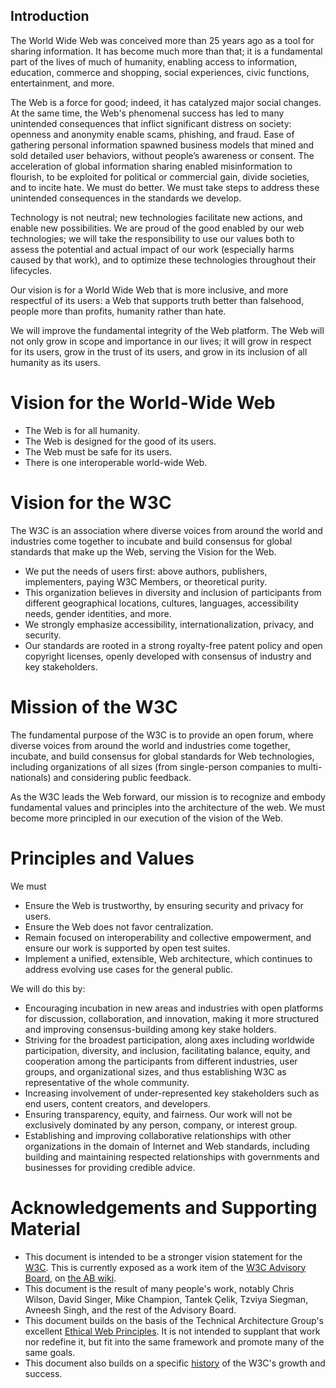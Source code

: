 ## Introduction
The World Wide Web was conceived more than 25 years ago 
as a tool for sharing information. 
It has become much more than that; 
it is a fundamental part of the lives of much of humanity, 
enabling access to information, education, 
commerce and shopping, social experiences, 
civic functions, entertainment, and more. 

The Web is a force for good; 
indeed, it has catalyzed major social changes. 
At the same time, the Web's phenomenal success 
has led to many unintended consequences 
that inflict significant distress on society: 
openness and anonymity enable scams, phishing, and fraud. 
Ease of gathering personal information spawned business models 
that mined and sold detailed user behaviors, 
without people’s awareness or consent. 
The acceleration of global information sharing 
enabled misinformation to flourish, 
to be exploited for political or commercial gain, 
divide societies,
and to incite hate. 
We must do better. 
We must take steps to address these unintended consequences 
in the standards we develop.

Technology is not neutral; 
new technologies facilitate new actions, and enable new possibilities. 
We are proud of the good enabled by our web technologies; 
we will take the responsibility to use our values 
both to assess the potential and actual impact of our work 
(especially harms caused by that work), 
and to optimize these technologies throughout their lifecycles.

Our vision is for a World Wide Web that is more inclusive, 
and more respectful of its users: 
a Web that supports truth better than falsehood, 
people more than profits,
humanity rather than hate.

We will improve the fundamental integrity of the Web platform. 
The Web will not only grow in scope and importance in our lives; 
it will grow in respect for its users, 
grow in the trust of its users, 
and grow in its inclusion of all humanity as its users.

# Vision for the World-Wide Web

* The Web is for all humanity.
* The Web is designed for the good of its users.
* The Web must be safe for its users.
* There is one interoperable world-wide Web.

# Vision for the W3C

The W3C is an association where diverse voices 
from around the world and industries come together 
to incubate and build consensus 
for global standards that make up the Web, 
serving the Vision for the Web.

* We put the needs of users first: 
above authors, publishers, implementers, 
paying W3C Members, or theoretical purity.
* This organization believes in diversity and inclusion 
of participants from different geographical locations, 
cultures, languages, accessibility needs, 
gender identities, and more. 
* We strongly emphasize accessibility, 
internationalization, 
privacy, and security.
* Our standards are rooted in a strong royalty-free patent policy 
and open copyright licenses, 
openly developed with consensus of industry and key stakeholders.

# Mission of the W3C
The fundamental purpose of the W3C is to provide an open forum, 
where diverse voices from around the world and industries come together, 
incubate, and build consensus for global standards for Web technologies, 
including organizations of all sizes 
(from single-person companies to multi-nationals) 
and considering public feedback.

As the W3C leads the Web forward, 
our mission is to recognize and embody fundamental values and principles 
into the architecture of the web. 
We must become more principled in our execution of the vision of the Web.

# Principles and Values

We must
* Ensure the Web is trustworthy, 
by ensuring security and privacy for users. 
* Ensure the Web does not favor centralization.
* Remain focused on interoperability and collective empowerment, 
and ensure our work is supported by open test suites.
* Implement a unified, extensible, Web architecture, 
which continues to address evolving use cases for the general public.

We will do this by:
* Encouraging incubation in new areas and industries 
with open platforms for discussion, collaboration, and innovation, 
making it more structured 
and improving consensus-building among key stake holders.
* Striving for the broadest participation, 
along axes including worldwide participation, diversity, and inclusion, 
facilitating balance, equity, and cooperation 
among the participants from different industries, 
user groups, and organizational sizes, 
and thus establishing W3C as representative of the whole community.
* Increasing involvement of under-represented key stakeholders 
such as end users, content creators, and developers.
* Ensuring transparency, equity, and fairness. 
Our work will not be exclusively dominated 
by any person, company, or interest group.
* Establishing and improving collaborative relationships 
with other organizations in the domain of Internet and Web standards, 
including building and maintaining respected relationships 
with governments and businesses for providing credible advice.

# Acknowledgements and Supporting Material

* This document is intended to be a stronger vision statement for the [W3C](https://w3.org/). 
This is currently exposed as a work item of the [W3C Advisory Board](https://www.w3.org/2002/ab/), 
on [the AB wiki](https://www.w3.org/wiki/AB/2021_Priorities#Vision). 
* This document is the result of many people's work, 
notably Chris Wilson, David Singer, Mike Champion, Tantek Çelik, 
Tzviya Siegman, Avneesh Singh, and the rest of the Advisory Board.
* This document builds on the basis of the Technical Architecture Group's 
excellent [Ethical Web Principles](https://www.w3.org/2001/tag/doc/ethical-web-principles/). 
It is not intended to supplant that work nor redefine it, 
but fit into the same framework and promote many of the same goals.
* This document also builds on a specific [history](History.md) of the W3C's growth and success.
